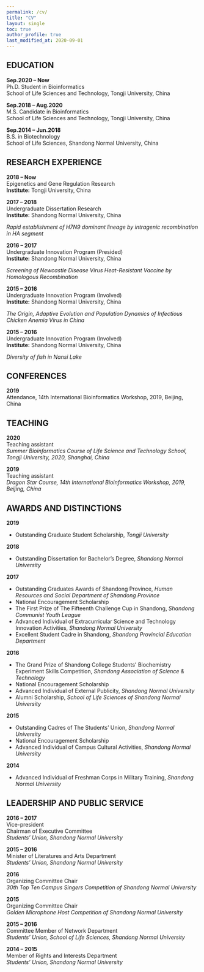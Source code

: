 ```yaml
---
permalink: /cv/
title: "CV"
layout: single
toc: true
author_profile: true
last_modified_at: 2020-09-01
---
```


## EDUCATION

**Sep.2020 – Now**  
Ph.D. Student in Bioinformatics  
School of Life Sciences and Technology, Tongji University, China  
<!-- **Advisors:** Dr. Xiaole Shirley Liu & Dr. Chenfei Wang & Dr. Xiaoyan Zhang   -->

**Sep.2018 – Aug.2020**  
M.S. Candidate in Bioinformatics  
School of Life Sciences and Technology, Tongji University, China  
<!-- **Advisors:** Dr. Zhiping Weng & Dr. Xiaole Shirley Liu & Dr. Xiaoyan Zhang   -->

**Sep.2014 – Jun.2018**  
B.S. in Biotechnology  
School of Life Sciences, Shandong Normal University, China  
<!-- **Advisor:** Dr. Chengqiang He   -->

## RESEARCH EXPERIENCE

**2018 – Now**  
Epigenetics and Gene Regulation Research  
**Institute:** Tongji University, China  
<!-- **Advisor:** Dr. Xiaole Shirley Liu & Dr. Chenfei Wang  -->

**2017 – 2018**  
Undergraduate Dissertation Research  
**Institute:** Shandong Normal University, China  
<!-- **Advisor:** Dr. Chengqiang He   -->
*Rapid establishment of H7N9 dominant lineage by intragenic recombination in HA segment*  

**2016 – 2017**  
Undergraduate Innovation Program (Presided)  
**Institute:** Shandong Normal University, China  
<!-- **Advisor:** Dr. Chengqiang He -->
*Screening of Newcastle Disease Virus Heat-Resistant Vaccine by Homologous Recombination*

**2015 – 2016**  
Undergraduate Innovation Program (Involved)  
**Institute:** Shandong Normal University, China  
<!-- **Advisor:** Dr. Chengqiang He -->
*The Origin, Adaptive Evolution and Population Dynamics of Infectious Chicken Anemia Virus in China*

**2015 – 2016**  
Undergraduate Innovation Program (Involved)  
**Institute:** Shandong Normal University, China  
<!-- **Advisors:** Dr. Rongshu Fu & Dr. Mingsheng Miao -->
*Diversity of fish in Nansi Lake*

## CONFERENCES

**2019**  
Attendance, 14th International Bioinformatics Workshop, 2019, Beijing, China

## TEACHING

**2020**  
Teaching assistant  
*Summer Bioinformatics Course of Life Science and Technology School, Tongji University, 2020, Shanghai, China*

**2019**  
Teaching assistant  
*Dragon Star Course, 14th International Bioinformatics Workshop, 2019, Beijing, China*

## AWARDS AND DISTINCTIONS

**2019**  

- Outstanding Graduate Student Scholarship, *Tongji University*

**2018**  

- Outstanding Dissertation for Bachelor’s Degree, *Shandong Normal University*  

**2017**  

- Outstanding Graduates Awards of Shandong Province, *Human Resources and Social Department of Shandong Province*  
- National Encouragement Scholarship  
- The First Prize of The Fifteenth Challenge Cup in Shandong, *Shandong Communist Youth League*  
- Advanced Individual of Extracurricular Science and Technology Innovation Activities, *Shandong Normal University*  
- Excellent Student Cadre in Shandong, *Shandong Provincial Education Department*  

**2016**  

- The Grand Prize of Shandong College Students' Biochemistry Experiment Skills Competition, *Shandong Association of Science & Technology*  
- National Encouragement Scholarship  
- Advanced Individual of External Publicity, *Shandong Normal University*  
- Alumni Scholarship, *School of Life Sciences of Shandong Normal University*  

**2015**  

- Outstanding Cadres of The Students’ Union, *Shandong Normal University*  
- National Encouragement Scholarship  
- Advanced Individual of Campus Cultural Activities, *Shandong Normal University*  

**2014**  

- Advanced Individual of Freshman Corps in Military Training, *Shandong Normal University*  

## LEADERSHIP AND PUBLIC SERVICE

**2016 – 2017**  
Vice-president  
Chairman of Executive Committee  
*Students’ Union, Shandong Normal University*

**2015 – 2016**  
Minister of Literatures and Arts Department  
*Students’ Union, Shandong Normal University*

**2016**  
Organizing Committee Chair  
*30th Top Ten Campus Singers Competition of Shandong Normal University*

**2015**  
Organizing Committee Chair  
*Golden Microphone Host Competition of Shandong Normal University*

**2015 – 2016**  
Committee Member of Network Department  
*Students’ Union, School of Life Sciences, Shandong Normal University*

**2014 – 2015**  
Member of Rights and Interests Department  
*Students’ Union, Shandong Normal University*
